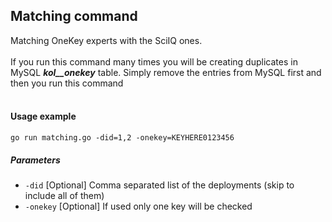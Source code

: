 ## Matching command

Matching OneKey experts with the SciIQ ones. 
<br /><br />
If you run this command many times you will be creating duplicates in MySQL **_kol__onekey_** table. Simply remove the entries from MySQL first and then you run this command
<br /><br />

#### Usage example
`go run matching.go -did=1,2 -onekey=KEYHERE0123456`

##### Parameters
* `-did` [Optional] Comma separated list of the deployments (skip to include all of them)
* `-onekey` [Optional] If used only one key will be checked

